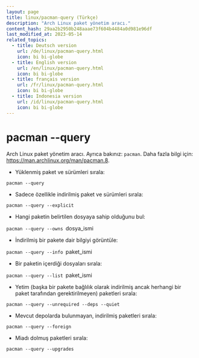 ```yaml
---
layout: page
title: linux/pacman-query (Türkçe)
description: "Arch Linux paket yönetim aracı."
content_hash: 29aa2b2950b248aaae73f604b4484a0d981e96df
last_modified_at: 2023-05-14
related_topics:
  - title: Deutsch version
    url: /de/linux/pacman-query.html
    icon: bi bi-globe
  - title: English version
    url: /en/linux/pacman-query.html
    icon: bi bi-globe
  - title: français version
    url: /fr/linux/pacman-query.html
    icon: bi bi-globe
  - title: Indonesia version
    url: /id/linux/pacman-query.html
    icon: bi bi-globe
---
```

# pacman --query

Arch Linux paket yönetim aracı.
Ayrıca bakınız: `pacman`.
Daha fazla bilgi için: <https://man.archlinux.org/man/pacman.8>.

- Yüklenmiş paket ve sürümleri sırala:

`pacman --query`

- Sadece özellikle indirilmiş paket ve sürümleri sırala:

`pacman --query --explicit`

- Hangi paketin belirtilen dosyaya sahip olduğunu bul:

`pacman --query --owns `<span class="tldr-var badge badge-pill bg-dark-lm bg-white-dm text-white-lm text-dark-dm font-weight-bold">dosya_ismi</span>

- İndirilmiş bir pakete dair bilgiyi görüntüle:

`pacman --query --info `<span class="tldr-var badge badge-pill bg-dark-lm bg-white-dm text-white-lm text-dark-dm font-weight-bold">paket_ismi</span>

- Bir paketin içerdiği dosyaları sırala:

`pacman --query --list `<span class="tldr-var badge badge-pill bg-dark-lm bg-white-dm text-white-lm text-dark-dm font-weight-bold">paket_ismi</span>

- Yetim (başka bir pakete bağlılık olarak indirilmiş ancak herhangi bir paket tarafından gerektirilmeyen) paketleri sırala:

`pacman --query --unrequired --deps --quiet`

- Mevcut depolarda bulunmayan, indirilmiş paketleri sırala:

`pacman --query --foreign`

- Miadı dolmuş paketleri sırala:

`pacman --query --upgrades`
